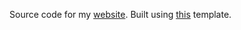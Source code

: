 Source code for my [website](https://kevroi.github.io/).
Built using [this](https://github.com/pmichaillat/hugo-website/) template.
